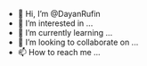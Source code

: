 - 👋 Hi, I’m @DayanRufin
- 👀 I’m interested in ...
- 🌱 I’m currently learning ...
- 💞️ I’m looking to collaborate on ...
- 📫 How to reach me ...

<!---
DayanRufin/DayanRufin is a ✨ special ✨ repository because its `README.md` (this file) appears on your GitHub profile.
You can click the Preview link to take a look at your changes.
--->
